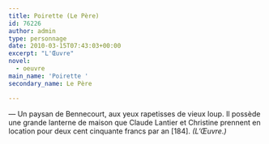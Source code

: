 ```yaml
---
title: Poirette (Le Père)
id: 76226
author: admin
type: personnage
date: 2010-03-15T07:43:03+00:00
excerpt: "L'Œuvre"
novel:
  - oeuvre
main_name: 'Poirette '
secondary_name: Le Père

---
```

— Un paysan de Bennecourt, aux yeux rapetisses de vieux loup. Il possède une grande lanterne de maison que Claude Lantier et Christine prennent en location pour deux cent cinquante francs par an [184]. _(L&rsquo;Œuvre.)_